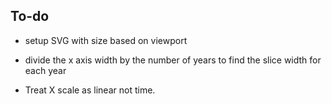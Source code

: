 ## To-do
- setup SVG with size based on viewport

- divide the x axis width by the number of years to find the slice width for each year

- Treat X scale as linear not time.
